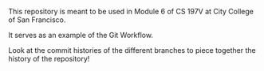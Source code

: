 This repository is meant to be used in Module 6 of CS 197V at City College of San Francisco.

It serves as an example of the Git Workflow.

Look at the commit histories of the different branches to piece together the history of the repository!
